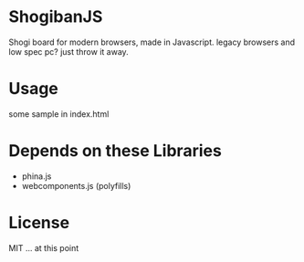 # ShogibanJS

Shogi board for modern browsers, made in Javascript.
legacy browsers and low spec pc? just throw it away.

# Usage

some sample in index.html

# Depends on these Libraries

* phina.js
* webcomponents.js (polyfills)

# License

MIT ... at this point